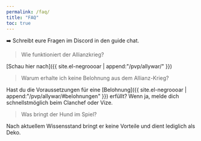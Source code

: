 ```yaml
---
permalink: /faq/
title: "FAQ"
toc: true
---
```


 :arrow_right: Schreibt eure Fragen im Discord in den guide chat.


> Wie funktioniert der Allianzkrieg?

[Schau hier nach]({{ site.el-negroooar | append:"/pvp/allywar/" }})


> Warum erhalte ich keine Belohnung aus dem Allianz-Krieg?

Hast du die Voraussetzungen für eine [Belohnung]({{ site.el-negroooar | append:"/pvp/allywar/#belohnungen" }}) erfüllt? Wenn ja, melde dich schnellstmöglich beim Clanchef oder Vize.


> Was bringt der Hund im Spiel?

Nach aktuellem Wissensstand bringt er keine Vorteile und dient lediglich als Deko.

